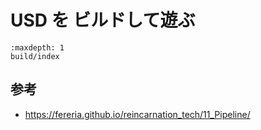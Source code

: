 # USD を ビルドして遊ぶ

```{toctree}
:maxdepth: 1
build/index
```

## 参考

* <https://fereria.github.io/reincarnation_tech/11_Pipeline/>
